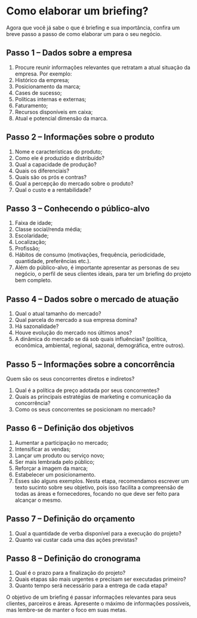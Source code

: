 # Como elaborar um briefing?
Agora que você já sabe o que é briefing e sua importância, confira um breve passo a passo de como elaborar um para o seu negócio.
## Passo 1 – Dados sobre a empresa
1. Procure reunir informações relevantes que retratam a atual situação da empresa. Por exemplo:
2. Histórico da empresa;
3. Posicionamento da marca;
4. Cases de sucesso;
5. Políticas internas e externas;
6. Faturamento;
7. Recursos disponíveis em caixa;
8. Atual e potencial dimensão da marca.
## Passo 2 – Informações sobre o produto
1. Nome e características do produto;
2. Como ele é produzido e distribuído?
3. Qual a capacidade de produção?
4. Quais os diferenciais?
5. Quais são os prós e contras?
6. Qual a percepção do mercado sobre o produto?
7. Qual o custo e a rentabilidade?
## Passo 3 – Conhecendo o público-alvo
1. Faixa de idade;
2. Classe social/renda média;
3. Escolaridade;
4. Localização;
5. Profissão;
6. Hábitos de consumo (motivações, frequência, periodicidade, quantidade, preferências etc.).
7. Além do público-alvo, é importante apresentar as personas de seu negócio, o perfil de seus clientes ideais, para ter um briefing do projeto bem completo.
## Passo 4 – Dados sobre o mercado de atuação
1. Qual o atual tamanho do mercado?
2. Qual parcela do mercado a sua empresa domina?
3. Há sazonalidade?
4. Houve evolução do mercado nos últimos anos?
5. A dinâmica do mercado se dá sob quais influências? (política, econômica, ambiental, regional, sazonal, demográfica, entre outros).
## Passo 5 – Informações sobre a concorrência
Quem são os seus concorrentes diretos e indiretos?
1. Qual é a política de preço adotada por seus concorrentes?
2. Quais as principais estratégias de marketing e comunicação da concorrência?
3. Como os seus concorrentes se posicionam no mercado?
## Passo 6 – Definição dos objetivos
1. Aumentar a participação no mercado;
2. Intensificar as vendas;
3. Lançar um produto ou serviço novo;
4. Ser mais lembrada pelo público;
5. Reforçar a imagem da marca;
6. Estabelecer um posicionamento.
7. Esses são alguns exemplos. Nesta etapa, recomendamos escrever um texto sucinto sobre seu objetivo, pois isso facilita a compreensão de todas as áreas e fornecedores, focando no que deve ser feito para alcançar o mesmo.
## Passo 7 – Definição do orçamento
1. Qual a quantidade de verba disponível para a execução do projeto?
2. Quanto vai custar cada uma das ações previstas?
## Passo 8 – Definição do cronograma
1. Qual é o prazo para a finalização do projeto?
2. Quais etapas são mais urgentes e precisam ser executadas primeiro?
3. Quanto tempo será necessário para a entrega de cada etapa?

 O objetivo de um briefing é passar informações relevantes para seus clientes, parceiros e áreas. Apresente o máximo de informações possíveis, mas lembre-se de manter o foco em suas metas.
